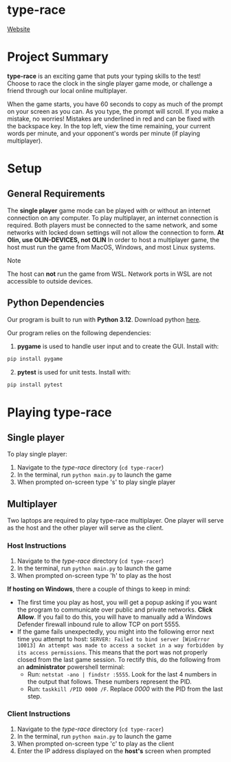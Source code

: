 # type-race
[Website](https://olincollege.github.io/type-race/)

# Project Summary

**type-race** is an exciting game that puts your typing skills to the test! Choose to race the clock in the single player game mode, or challenge a friend through our local online multiplayer.

When the game starts, you have 60 seconds to copy as much of the prompt on your screen as you can. As you type, the prompt will scroll. If you make a mistake, no worries! Mistakes are underlined in red and can be fixed with the backspace key. In the top left, view the time remaining, your current words per minute, and your opponent's words per minute (if playing multiplayer).

# Setup

## General Requirements

The **single player** game mode can be played with or without an internet connection on any computer. To play multiplayer, an internet connection is required. Both players must be connected to the same network, and some networks with locked down settings will not allow the connection to form. **At Olin, use OLIN-DEVICES, not OLIN** In order to host a multiplayer game, the host must run the game from MacOS, Windows, and most Linux systems. 

> [!NOTE]  
> The host can **not** run the game from WSL. Network ports in WSL are not accessible to outside devices.

## Python Dependencies

Our program is built to run with **Python 3.12**. Download python
[here](https://www.python.org/downloads/).

Our program relies on the following dependencies:

1. **pygame** is used to handle user input and to create the GUI. Install with:
```bash
pip install pygame
```
2. **pytest** is used for unit tests. Install with:
```bash
pip install pytest
```

# Playing type-race

## Single player

To play single player:

1. Navigate to the *type-race* directory (`cd type-racer`)
2. In the terminal, run `python main.py` to launch the game
3. When prompted on-screen type 's' to play single player

## Multiplayer

Two laptops are required to play type-race multiplayer. One player will serve as the host and the other player will serve as the client.

### Host Instructions

1. Navigate to the *type-race* directory (`cd type-racer`)
2. In the terminal, run `python main.py` to launch the game
3. When prompted on-screen type 'h' to play as the host

**If hosting on Windows**, there a couple of things to keep in mind:
- The first time you play as host, you will get a popup asking if you want the program to communicate over public and private networks. **Click Allow**. If you fail to do this, you will have to manually add a Windows Defender firewall inbound rule to allow TCP on port 5555.
- If the game fails unexpectedly, you might into the following error next time you attempt to host: `SERVER: Failed to bind server [WinError 10013] An attempt was made to access a socket in a way forbidden by its access permissions`. This means that the port was not properly closed from the last game session. To rectify this, do the following from an **administrator** powershell terminal:
    - Run: `netstat -ano | findstr :5555`. Look for the last 4 numbers in the output that follows. These numbers represent the PID.
    - Run: `taskkill /PID 0000 /F`. Replace *0000* with the PID from the last step.

### Client Instructions

1. Navigate to the *type-race* directory (`cd type-racer`)
2. In the terminal, run `python main.py` to launch the game
3. When prompted on-screen type 'c' to play as the client
4. Enter the IP address displayed on the **host's** screen when prompted
